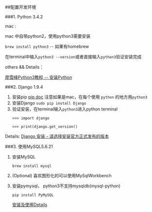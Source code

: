 
##配置开发环境

###1. Python 3.4.2

mac : 

mac 中自带python2，使用python3需要安装

`brew install python3` -- 如果有homebrew

在terminal中输入`python3 --version`或者直接输入`python3`验证安装完成

others && Details：

[廖雪峰Python3教程 -- 安装Python](http://www.liaoxuefeng.com/wiki/0014316089557264a6b348958f449949df42a6d3a2e542c000/0014316090478912dab2a3a9e8f4ed49d28854b292f85bb000)

###2. Django 1.9.4 

1. 安装pip [pip doc](https://pip.pypa.io/en/stable/installing/#do-i-need-to-install-pip)  注意如果是mac，在每个使用 `python` 的地方用`python3`
2. 安装Django `sudo pip install Django`
3. 验证安装，在terminal输入`python3`进入python terminal
	````
	>>> import django
	
	>>> print(django.get_version()
	````
	 
Details: [Django 安装 - 请选择安装官方正式发布的版本](http://python.usyiyi.cn/django/intro/install.html)

###3. 使用MySQL5.6.21

1. 安装MySQL
	
	`brew install mysql`
	
2. (Optional) 喜欢图形化的可以使用MySqlWorkbench
3. 安装pymysql， python3不支持mysqldb(mysql-python)
	
	`pip install PyMySQL`
	
	[安装及使用Details](https://www.robberphex.com/2013/12/254)